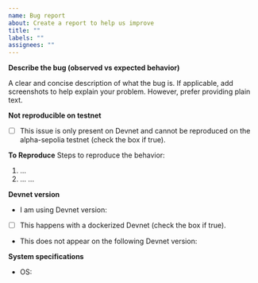 ```yaml
---
name: Bug report
about: Create a report to help us improve
title: ""
labels: ""
assignees: ""
---
```


**Describe the bug (observed vs expected behavior)**

A clear and concise description of what the bug is. If applicable, add screenshots to help explain your problem. However, prefer providing plain text.

**Not reproducible on testnet**

- [ ] This issue is only present on Devnet and cannot be reproduced on the alpha-sepolia testnet (check the box if true).

**To Reproduce**
Steps to reproduce the behavior:

1. ...
2. ...
   ...

**Devnet version**

- I am using Devnet version:
- [ ] This happens with a dockerized Devnet (check the box if true).
- This does not appear on the following Devnet version:

**System specifications**

- OS:
